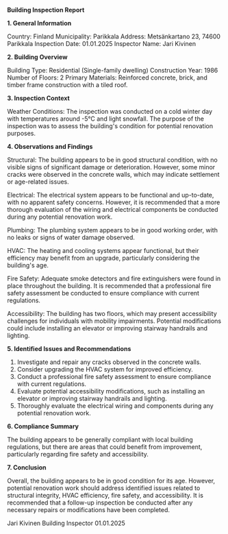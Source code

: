  **Building Inspection Report**

**1. General Information**

Country: Finland
Municipality: Parikkala
Address: Metsänkartano 23, 74600 Parikkala
Inspection Date: 01.01.2025
Inspector Name: Jari Kivinen

**2. Building Overview**

Building Type: Residential (Single-family dwelling)
Construction Year: 1986
Number of Floors: 2
Primary Materials: Reinforced concrete, brick, and timber frame construction with a tiled roof.

**3. Inspection Context**

Weather Conditions: The inspection was conducted on a cold winter day with temperatures around -5°C and light snowfall. The purpose of the inspection was to assess the building's condition for potential renovation purposes.

**4. Observations and Findings**

Structural: The building appears to be in good structural condition, with no visible signs of significant damage or deterioration. However, some minor cracks were observed in the concrete walls, which may indicate settlement or age-related issues.

Electrical: The electrical system appears to be functional and up-to-date, with no apparent safety concerns. However, it is recommended that a more thorough evaluation of the wiring and electrical components be conducted during any potential renovation work.

Plumbing: The plumbing system appears to be in good working order, with no leaks or signs of water damage observed.

HVAC: The heating and cooling systems appear functional, but their efficiency may benefit from an upgrade, particularly considering the building's age.

Fire Safety: Adequate smoke detectors and fire extinguishers were found in place throughout the building. It is recommended that a professional fire safety assessment be conducted to ensure compliance with current regulations.

Accessibility: The building has two floors, which may present accessibility challenges for individuals with mobility impairments. Potential modifications could include installing an elevator or improving stairway handrails and lighting.

**5. Identified Issues and Recommendations**

1. Investigate and repair any cracks observed in the concrete walls.
2. Consider upgrading the HVAC system for improved efficiency.
3. Conduct a professional fire safety assessment to ensure compliance with current regulations.
4. Evaluate potential accessibility modifications, such as installing an elevator or improving stairway handrails and lighting.
5. Thoroughly evaluate the electrical wiring and components during any potential renovation work.

**6. Compliance Summary**

The building appears to be generally compliant with local building regulations, but there are areas that could benefit from improvement, particularly regarding fire safety and accessibility.

**7. Conclusion**

Overall, the building appears to be in good condition for its age. However, potential renovation work should address identified issues related to structural integrity, HVAC efficiency, fire safety, and accessibility. It is recommended that a follow-up inspection be conducted after any necessary repairs or modifications have been completed.

Jari Kivinen
Building Inspector
01.01.2025